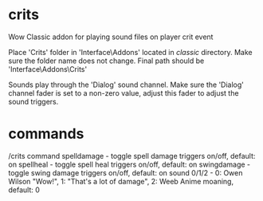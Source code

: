 # crits
Wow Classic addon for playing sound files on player crit event

Place 'Crits' folder in 'Interface\Addons' located in _classic_ directory. Make sure the folder name does not change. Final path should be 'Interface\Addons\Crits'

Sounds play through the 'Dialog' sound channel. Make sure the 'Dialog' channel fader is set to a non-zero value, adjust this fader to adjust the sound triggers.

# commands
/crits command
spelldamage - toggle spell damage triggers on/off, default: on
spellheal - toggle spell heal triggers on/off, default: on
swingdamage - toggle swing damage triggers on/off, default: on
sound 0/1/2 - 0: Owen Wilson "Wow!", 1: "That's a lot of damage", 2: Weeb Anime moaning, default: 0

